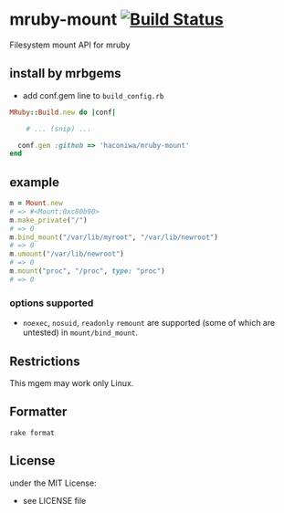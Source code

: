 # mruby-mount   [![Build Status](https://travis-ci.org/haconiwa/mruby-mount.svg?branch=master)](https://travis-ci.org/haconiwa/mruby-mount)

Filesystem mount API for mruby

## install by mrbgems

- add conf.gem line to `build_config.rb`

```ruby
MRuby::Build.new do |conf|

    # ... (snip) ...

  conf.gem :github => 'haconiwa/mruby-mount'
end
```

## example

```ruby
m = Mount.new
# => #<Mount:0xc80b90>
m.make_private("/")
# => 0
m.bind_mount("/var/lib/myroot", "/var/lib/newroot")
# => 0
m.umount("/var/lib/newroot")
# => 0
m.mount("proc", "/proc", type: "proc")
# => 0
```

### options supported

* `noexec`, `nosuid`, `readonly` `remount` are supported (some of which are untested) in `mount/bind_mount`.

## Restrictions

This mgem may work only Linux.

## Formatter

```
rake format
```

## License

under the MIT License:
- see LICENSE file
